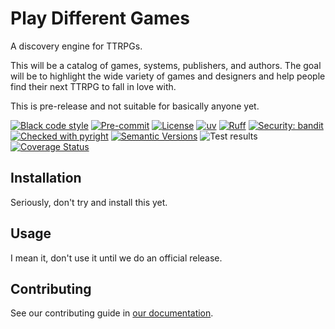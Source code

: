 # Play Different Games

A discovery engine for TTRPGs.

This will be a catalog of games, systems, publishers, and authors. The goal will be to highlight the wide variety of games and designers and help people find their next TTRPG to fall in love with.

This is pre-release and not suitable for basically anyone yet.

<!-- [![PyPI -- Version](https://img.shields.io/pypi/v/play-different-games)](https://pypi.org/project/play-different-games/)
![PyPI - Python Version](https://img.shields.io/pypi/pyversions/play-different-games)
![PyPI - Versions from Framework Classifiers](https://img.shields.io/pypi/frameworkversions/django/play-different-games)
-->
[![Black code style](https://img.shields.io/badge/code%20style-black-000000.svg)](https://github.com/ambv/black)
[![Pre-commit](https://img.shields.io/badge/pre--commit-enabled-brightgreen?logo=pre-commit&logoColor=white)](https://github.com/andrlik/play-different-games/blob/main/.pre-commit-config.yaml)
[![License](https://img.shields.io/github/license/andrlik/play-different-games)](https://github.com/andrlik/play-different-games/blob/main/LICENSE)
[![uv](https://img.shields.io/endpoint?url=https://raw.githubusercontent.com/astral-sh/uv/main/assets/badge/v0.json)](https://github.com/astral-sh/uv)
[![Ruff](https://img.shields.io/endpoint?url=https://raw.githubusercontent.com/astral-sh/ruff/main/assets/badge/v2.json)](https://github.com/astral-sh/ruff)
[![Security: bandit](https://img.shields.io/badge/security-bandit-green.svg)](https://github.com/PyCQA/bandit)
[![Checked with pyright](https://microsoft.github.io/pyright/img/pyright_badge.svg)](https://microsoft.github.io/pyright/)
[![Semantic Versions](https://img.shields.io/badge/%20%20%F0%9F%93%A6%F0%9F%9A%80-semantic--versions-e10079.svg)](https://github.com/andrlik/play-different-games/releases)
![Test results](https://github.com/andrlik/play-different-games/actions/workflows/ci.yml/badge.svg)
[![Coverage Status](https://coveralls.io/repos/github/andrlik/play-different-games/badge.svg?branch=main)](https://coveralls.io/github/andrlik/play-different-games?branch=main)

## Installation

Seriously, don't try and install this yet.

## Usage

I mean it, don't use it until we do an official release.

## Contributing

See our contributing guide in [our documentation](https://andrlik.github.io/play-different-games/latest/).
